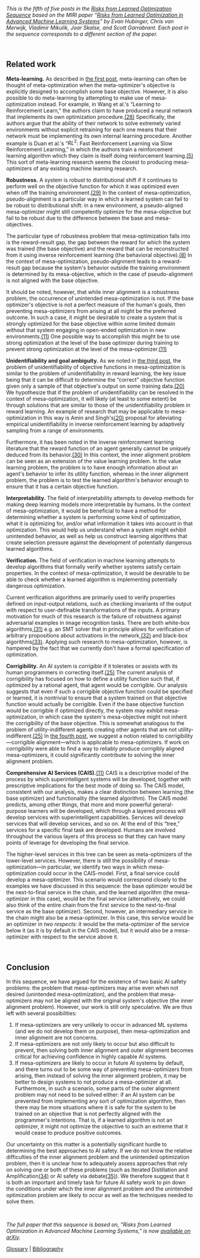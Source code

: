_This is the fifth of five posts in the [Risks from Learned Optimization Sequence](https://www.alignmentforum.org/s/r9tYkB2a8Fp4DN8yB) based on the MIRI paper “[Risks from Learned Optimization in Advanced Machine Learning Systems](https://arxiv.org/abs/1906.01820)” by Evan Hubinger, Chris van Merwijk, Vladimir Mikulik, Joar Skalse, and Scott Garrabrant. Each post in the sequence corresponds to a different section of the paper._

&nbsp;

## Related work

**Meta-learning.** As described in [the first post](https://www.alignmentforum.org/s/r9tYkB2a8Fp4DN8yB/p/FkgsxrGf3QxhfLWHG), meta-learning can often be thought of meta-optimization when the meta-optimizer's objective is explicitly designed to accomplish some base objective. However, it is also possible to do meta-learning by attempting to make use of mesa-optimization instead. For example, in Wang et al.'s “Learning to Reinforcement Learn,” the authors claim to have produced a neural network that implements its own optimization procedure.[(28)](https://intelligence.org/learned-optimization#bibliography) Specifically, the authors argue that the ability of their network to solve extremely varied environments without explicit retraining for each one means that their network must be implementing its own internal learning procedure. Another example is Duan et al.'s “$RL^2$: Fast Reinforcement Learning via Slow Reinforcement Learning,” in which the authors train a reinforcement learning algorithm which they claim is itself doing reinforcement learning.[(5)](https://intelligence.org/learned-optimization#bibliography) This sort of meta-learning research seems the closest to producing mesa-optimizers of any existing machine learning research.

**Robustness.** A system is robust to distributional shift if it continues to perform well on the objective function for which it was optimized even when off the training environment.[(29)](https://intelligence.org/learned-optimization#bibliography) In the context of mesa-optimization, pseudo-alignment is a particular way in which a learned system can fail to be robust to distributional shift: in a new environment, a pseudo-aligned mesa-optimizer might still competently optimize for the mesa-objective but fail to be robust due to the difference between the base and mesa- objectives.

The particular type of robustness problem that mesa-optimization falls into is the reward-result gap, the gap between the reward for which the system was trained (the base objective) and the reward that can be reconstructed from it using inverse reinforcement learning (the behavioral objective).[(8)](https://intelligence.org/learned-optimization#bibliography) In the context of mesa-optimization, pseudo-alignment leads to a reward-result gap because the system's behavior outside the training environment is determined by its mesa-objective, which in the case of pseudo-alignment is not aligned with the base objective.

It should be noted, however, that while inner alignment is a robustness problem, the occurrence of unintended mesa-optimization is not. If the base optimizer's objective is not a perfect measure of the human's goals, then preventing mesa-optimizers from arising at all might be the preferred outcome. In such a case, it might be desirable to create a system that is strongly optimized for the base objective within some limited domain without that system engaging in open-ended optimization in new environments.[(11)](https://intelligence.org/learned-optimization#bibliography) One possible way to accomplish this might be to use strong optimization at the level of the base optimizer during training to prevent strong optimization at the level of the mesa-optimizer.[(11)](https://intelligence.org/learned-optimization#bibliography)

**Unidentifiability and goal ambiguity.** As we noted in [the third post](https://www.alignmentforum.org/s/r9tYkB2a8Fp4DN8yB/p/pL56xPoniLvtMDQ4J), the problem of unidentifiability of objective functions in mesa-optimization is similar to the problem of unidentifiability in reward learning, the key issue being that it can be difficult to determine the “correct” objective function given only a sample of that objective's output on some training data.[(20)](https://intelligence.org/learned-optimization#bibliography) We hypothesize that if the problem of unidentifiability can be resolved in the context of mesa-optimization, it will likely (at least to some extent) be through solutions that are similar to those of the unidentifiability problem in reward learning. An example of research that may be applicable to mesa-optimization in this way is Amin and Singh's[(20)](https://intelligence.org/learned-optimization#bibliography) proposal for alleviating empirical unidentifiability in inverse reinforcement learning by adaptively sampling from a range of environments.

Furthermore, it has been noted in the inverse reinforcement learning literature that the reward function of an agent generally cannot be uniquely deduced from its behavior.[(30)](https://intelligence.org/learned-optimization#bibliography) In this context, the inner alignment problem can be seen as an extension of the value learning problem. In the value learning problem, the problem is to have enough information about an agent's behavior to infer its utility function, whereas in the inner alignment problem, the problem is to test the learned algorithm's behavior enough to ensure that it has a certain objective function.

**Interpretability.** The field of interpretability attempts to develop methods for making deep learning models more interpretable by humans. In the context of mesa-optimization, it would be beneficial to have a method for determining whether a system is performing some kind of optimization, what it is optimizing for, and/or what information it takes into account in that optimization. This would help us understand when a system might exhibit unintended behavior, as well as help us construct learning algorithms that create selection pressure against the development of potentially dangerous learned algorithms.

**Verification.** The field of verification in machine learning attempts to develop algorithms that formally verify whether systems satisfy certain properties. In the context of mesa-optimization, it would be desirable to be able to check whether a learned algorithm is implementing potentially dangerous optimization.

Current verification algorithms are primarily used to verify properties defined on input-output relations, such as checking invariants of the output with respect to user-definable transformations of the inputs. A primary motivation for much of this research is the failure of robustness against adversarial examples in image recognition tasks. There are both white-box algorithms,[(31)](https://intelligence.org/learned-optimization#bibliography) e.g. an SMT solver that in principle allows for verification of arbitrary propositions about activations in the network,[(32)](https://intelligence.org/learned-optimization#bibliography) and black-box algorithms[(33)](https://intelligence.org/learned-optimization#bibliography). Applying such research to mesa-optimization, however, is hampered by the fact that we currently don't have a formal specification of optimization.

**Corrigibility.** An AI system is _corrigible_ if it tolerates or assists with its human programmers in correcting itself.[(25)](https://intelligence.org/learned-optimization#bibliography) The current analysis of corrigibility has focused on how to define a utility function such that, if optimized by a rational agent, that agent would be corrigible. Our analysis suggests that even if such a corrigible objective function could be specified or learned, it is nontrivial to ensure that a system trained on that objective function would actually be corrigible. Even if the base objective function would be corrigible if optimized directly, the system may exhibit mesa-optimization, in which case the system's mesa-objective might not inherit the corrigibility of the base objective. This is somewhat analogous to the problem of utility-indifferent agents creating other agents that are not utility-indifferent.[(25)](https://intelligence.org/learned-optimization#bibliography) In [the fourth post](https://www.alignmentforum.org/s/r9tYkB2a8Fp4DN8yB/p/zthDPAjh9w6Ytbeks), we suggest a notion related to corrigibility—corrigible alignment—which is applicable to mesa-optimizers. If work on corrigibility were able to find a way to reliably produce corrigibly aligned mesa-optimizers, it could significantly contribute to solving the inner alignment problem.

**Comprehensive AI Services (CAIS).**[(11)](https://intelligence.org/learned-optimization#bibliography) CAIS is a descriptive model of the process by which superintelligent systems will be developed, together with prescriptive implications for the best mode of doing so. The CAIS model, consistent with our analysis, makes a clear distinction between learning (the base optimizer) and functionality (the learned algorithm). The CAIS model predicts, among other things, that more and more powerful general-purpose learners will be developed, which through a layered process will develop services with superintelligent capabilities. Services will develop services that will develop services, and so on. At the end of this “tree,” services for a specific final task are developed. Humans are involved throughout the various layers of this process so that they can have many points of leverage for developing the final service.

The higher-level services in this tree can be seen as meta-optimizers of the lower-level services. However, there is still the possibility of mesa-optimization—in particular, we identify two ways in which mesa-optimization could occur in the CAIS-model. First, a final service could develop a mesa-optimizer. This scenario would correspond closely to the examples we have discussed in this sequence: the base optimizer would be the next-to-final service in the chain, and the learned algorithm (the mesa-optimizer in this case), would be the final service (alternatively, we could also think of the entire chain from the first service to the next-to-final service as the base optimizer). Second, however, an intermediary service in the chain might also be a mesa-optimizer. In this case, this service would be an optimizer in _two respects:_ it would be the meta-optimizer of the service below it (as it is by default in the CAIS model), but it would also be a mesa-optimizer with respect to the service above it.

&nbsp;

## Conclusion

In this sequence, we have argued for the existence of two basic AI safety problems: the problem that mesa-optimizers may arise even when not desired (unintended mesa-optimization), and the problem that mesa-optimizers may not be aligned with the original system's objective (the inner alignment problem). However, our work is still only speculative. We are thus left with several possibilities:

1. If mesa-optimizers are very unlikely to occur in advanced ML systems (and we do not develop them on purpose), then mesa-optimization and inner alignment are not concerns.
2. If mesa-optimizers are not only likely to occur but also difficult to prevent, then solving both inner alignment and outer alignment becomes critical for achieving confidence in highly capable AI systems.
3. If mesa-optimizers are likely to occur in future AI systems by default, and there turns out to be some way of preventing mesa-optimizers from arising, then instead of solving the inner alignment problem, it may be better to design systems to not produce a mesa-optimizer at all. Furthermore, in such a scenario, some parts of the outer alignment problem may not need to be solved either: if an AI system can be prevented from implementing any sort of optimization algorithm, then there may be more situations where it is safe for the system to be trained on an objective that is not perfectly aligned with the programmer's intentions. That is, if a learned algorithm is not an optimizer, it might not optimize the objective to such an extreme that it would cease to produce positive outcomes.

Our uncertainty on this matter is a potentially significant hurdle to determining the best approaches to AI safety. If we do not know the relative difficulties of the inner alignment problem and the unintended optimization problem, then it is unclear how to adequately assess approaches that rely on solving one or both of these problems (such as Iterated Distillation and Amplification[(34)](https://intelligence.org/learned-optimization#bibliography) or AI safety via debate[(35)](https://intelligence.org/learned-optimization#bibliography)). We therefore suggest that it is both an important and timely task for future AI safety work to pin down the conditions under which the inner alignment problem and the unintended optimization problem are likely to occur as well as the techniques needed to solve them.

&nbsp;

_The full paper that this sequence is based on, "Risks from Learned Optimization in Advanced Machine Learning Systems," is now [available on arXiv](https://arxiv.org/abs/1906.01820)._

[Glossary](https://intelligence.org/learned-optimization/#glossary) | [Bibliography](https://intelligence.org/learned-optimization/#bibliography)
